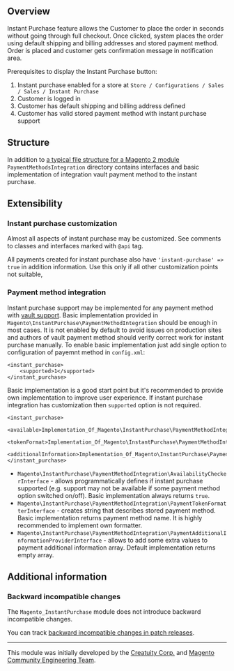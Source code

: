 ## Overview

Instant Purchase feature allows the Customer to place the order in seconds without going through full checkout. Once clicked, system places the order using default shipping and billing addresses and stored payment method. Order is placed and customer gets confirmation message in notification area.

Prerequisites to display the Instant Purchase button:
1. Instant purchase enabled for a store at `Store / Configurations / Sales / Sales / Instant Purchase`
2. Customer is logged in
3. Customer has default shipping and billing address defined
4. Customer has valid stored payment method with instant purchase support

## Structure

In addition to [a typical file structure for a Magento 2 module](http://devdocs.magento.com/guides/v2.2/extension-dev-guide/build/module-file-structure.html) `PaymentMethodsIntegration` directory contains interfaces and basic implementation of integration vault payment method to the instant purchase.

## Extensibility

### Instant purchase customization

Almost all aspects of instant purchase may be customized. See comments to classes and interfaces marked with `@api` tag.

All payments created for instant purchase also have `'instant-purchase' => true` in addition information. Use this only if all other customization points not suitable,

### Payment method integration

Instant purchase support may be implemented for any payment method with [vault support](http://devdocs.magento.com/guides/v2.1/payments-integrations/vault/vault-intro.html).
Basic implementation provided in `Magento\InstantPurchase\PaymentMethodIntegration` should be enough in most cases. It is not enabled by default to avoid issues on production sites and authors of vault payment method should verify correct work for instant purchase manually.
To enable basic implementation just add single option to configuration of payemnt method in `config.xml`:

```
<instant_purchase>
    <supported>1</supported>
</instant_purchase>
```

Basic implementation is a good start point but it's recommended to provide own implementation to improve user experience. If instant purchase integration has customization then `supported` option is not required.

```
<instant_purchase>
    <available>Implementation_Of_Magento\InstantPurchase\PaymentMethodIntegration\AvailabilityCheckerInterface</available>
    <tokenFormat>Implementation_Of_Magento\InstantPurchase\PaymentMethodIntegration\PaymentTokenFormatterInterface</tokenFormat>
    <additionalInformation>Implementation_Of_Magento\InstantPurchase\PaymentMethodIntegration\PaymentAdditionalInformationProviderInterface</additionalInformation>
</instant_purchase>
```

- `Magento\InstantPurchase\PaymentMethodIntegration\AvailabilityCheckerInterface` - allows programmatically defines if instant purchase supported (e.g. support may not be available if some payment method option switched on/off). Basic implementation always returns `true`.
- `Magento\InstantPurchase\PaymentMethodIntegration\PaymentTokenFormatterInterface` - creates string that describes stored payment method. Basic implementation returns payment method name. It is highly recommended to implement own formatter.
- `Magento\InstantPurchase\PaymentMethodIntegration\PaymentAdditionalInformationProviderInterface` - allows to add some extra values to payment additional information array. Default implementation returns empty array.

## Additional information

### Backward incompatible changes

The `Magento_InstantPurchase` module does not introduce backward incompatible changes.

You can track [backward incompatible changes in patch releases](http://devdocs.magento.com/guides/v2.2/release-notes/changes/ce_changes.html).

***

This module was initially developed by the [Creatuity Corp.](https://creatuity.com/) and [Magento Community Engineering Team](mailto:engcom@magento.com).
